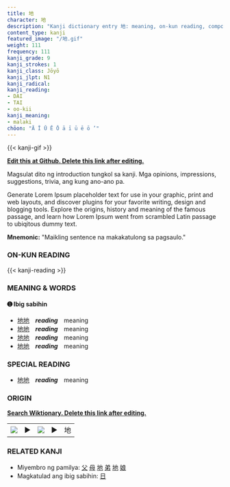 ```yaml
---
title: 地
character: 地
description: "Kanji dictionary entry 地: meaning, on-kun reading, compounds, origin, related kanji"
content_type: kanji
featured_image: "/地.gif"
weight: 111
frequency: 111
kanji_grade: 9
kanji_strokes: 1
kanji_class: Jōyō
kanji_jlpt: N1
kanji_radical: 
kanji_reading: 
- DAI
- TAI
- oo-kii
kanji_meaning:
- malaki
chōon: "Ā Ī Ū Ē Ō ā ī ū ē ō ’"
---
```

[//]: # (Don't edit the line below. Kanji animated GIF code is automatically generated.)
{{< kanji-gif >}}

[//]: # (Edit below this line.)

**[Edit this at Github. Delete this link after editing.](https://github.com/tim0g/tim/tree/main/content/kanji/地/index.md)**

Magsulat dito ng introduction tungkol sa kanji. Mga opinions, impressions, suggestions, trivia, ang kung ano-ano pa.

Generate Lorem Ipsum placeholder text for use in your graphic, print and web layouts, and discover plugins for your favorite writing, design and blogging tools. Explore the origins, history and meaning of the famous passage, and learn how Lorem Ipsum went from scrambled Latin passage to ubiqitous dummy text.
 
**Mnemonic:** "Maikling sentence na makakatulong sa pagsaulo."

### ON-KUN READING

[//]: # (Don't edit the line below. ON-KUN READING code is automatically generated.)
{{< kanji-reading >}}

### MEANING & WORDS

#### ➊ **Ibig sabihin**
  - [地](../地)[地](../地)　***reading***　meaning
  - [地](../地)[地](../地)　***reading***　meaning
  - [地](../地)[地](../地)　***reading***　meaning
  - [地](../地)[地](../地)　***reading***　meaning

### SPECIAL READING
  - [地](../地)[地](../地)　***reading***　meaning

### ORIGIN

**[Search Wiktionary. Delete this link after editing.](https://wiktionary.org/wiki/地)**
<table class="kanji-table"><tr><td>
<img src="60px-地-bronze.svg.png">
</td><td>▶</td><td>
<img src="60px-地-oracle.svg.png">
</td><td>▶</td>
<td class="kanji-origin">地</td>
</tr></table>

### RELATED KANJI
- Miyembro ng pamilya: [父](../父) [母](../母) [地](../地) [弟](../弟) [地](../地) [娘](../娘)
- Magkatulad ang ibig sabihin: [日](../日)
